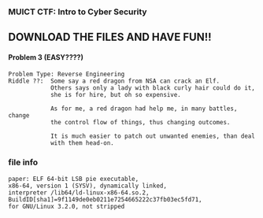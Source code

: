 ### MUICT CTF: Intro to Cyber Security 
## DOWNLOAD THE FILES AND HAVE FUN!!
#### Problem 3 (EASY????)
``` 
Problem Type: Reverse Engineering  
Riddle ??:  Some say a red dragon from NSA can crack an Elf. 
            Others says only a lady with black curly hair could do it,
            she is for hire, but oh so expensive.
            
            As for me, a red dragon had help me, in many battles, change
            the control flow of things, thus changing outcomes. 

            It is much easier to patch out unwanted enemies, than deal 
            with them head-on.
```

### file info
```
paper: ELF 64-bit LSB pie executable, 
x86-64, version 1 (SYSV), dynamically linked, 
interpreter /lib64/ld-linux-x86-64.so.2, 
BuildID[sha1]=9f1149de0eb0211e7254665222c37fb03ec5fd71, 
for GNU/Linux 3.2.0, not stripped
```
